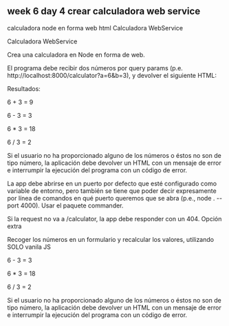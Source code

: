## week 6 day 4 crear calculadora web service

calculadora node en forma web html
Calculadora WebService

Calculadora WebService

Crea una calculadora en Node en forma de web.

El programa debe recibir dos números por query params (p.e. http://localhost:8000/calculator?a=6&b=3), y devolver el siguiente HTML:

Resultados:

6 + 3 = 9

6 - 3 = 3

6 \* 3 = 18

6 / 3 = 2

Si el usuario no ha proporcionado alguno de los números o éstos no son de tipo número, la aplicación debe devolver un HTML con un mensaje de error e interrumpir la ejecución del programa con un código de error.

La app debe abrirse en un puerto por defecto que esté configurado como variable de entorno, pero también se tiene que poder decir expresamente por línea de comandos en qué puerto queremos que se abra (p.e., node . --port 4000). Usar el paquete commander.

Si la request no va a /calculator, la app debe responder con un 404.
Opción extra

Recoger los números en un formulario y recalcular los valores, utilizando SOLO vanila JS

6 - 3 = 3

6 \* 3 = 18

6 / 3 = 2

Si el usuario no ha proporcionado alguno de los números o éstos no son de tipo número, la aplicación debe devolver un HTML con un mensaje de error e interrumpir la ejecución del programa con un código de error.
